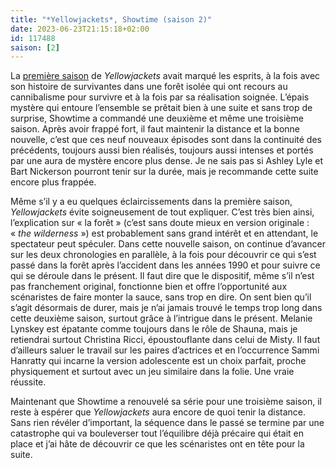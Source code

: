 ```yaml
---
title: "*Yellowjackets*, Showtime (saison 2)"
date: 2023-06-23T21:15:18+02:00
id: 117488 
saison: [2]
---
```


La [première saison](https://nicolasfurno.fr/serie/yellowjackets-showtime/) de *Yellowjackets* avait marqué les esprits, à la fois avec son histoire de survivantes dans une forêt isolée qui ont recours au cannibalisme pour survivre et à la fois par sa réalisation soignée. L’épais mystère qui entoure l’ensemble se prêtait bien à une suite et sans trop de surprise, Showtime a commandé une deuxième et même une troisième saison. Après avoir frappé fort, il faut maintenir la distance et la bonne nouvelle, c’est que ces neuf nouveaux épisodes sont dans la continuité des précédents, toujours aussi bien réalisés, toujours aussi intenses et portés par une aura de mystère encore plus dense. Je ne sais pas si Ashley Lyle et Bart Nickerson pourront tenir sur la durée, mais je recommande cette suite encore plus frappée.

Même s’il y a eu quelques éclaircissements dans la première saison, *Yellowjackets* évite soigneusement de tout expliquer. C’est très bien ainsi, l’explication sur « la forêt » (c’est sans doute mieux en version originale : « *the wilderness* ») est probablement sans grand intérêt et en attendant, le spectateur peut spéculer. Dans cette nouvelle saison, on continue d’avancer sur les deux chronologies en parallèle, à la fois pour découvrir ce qui s’est passé dans la forêt après l’accident dans les années 1990 et pour suivre ce qui se déroule dans le présent. Il faut dire que le dispositif, même s’il n’est pas franchement original, fonctionne bien et offre l’opportunité aux scénaristes de faire monter la sauce, sans trop en dire. On sent bien qu’il s’agit désormais de durer, mais je n’ai jamais trouvé le temps trop long dans cette deuxième saison, surtout grâce à l’intrigue dans le présent. Melanie Lynskey est épatante comme toujours dans le rôle de Shauna, mais je retiendrai surtout Christina Ricci, époustouflante dans celui de Misty. Il faut d’ailleurs saluer le travail sur les paires d’actrices et en l’occurrence Sammi Hanratty qui incarne la version adolescente est un choix parfait, proche physiquement et surtout avec un jeu similaire dans la folie. Une vraie réussite.

Maintenant que Showtime a renouvelé sa série pour une troisième saison, il reste à espérer que *Yellowjackets* aura encore de quoi tenir la distance. Sans rien révéler d’important, la séquence dans le passé se termine par une catastrophe qui va bouleverser tout l’équilibre déjà précaire qui était en place et j’ai hâte de découvrir ce que les scénaristes ont en tête pour la suite. 

